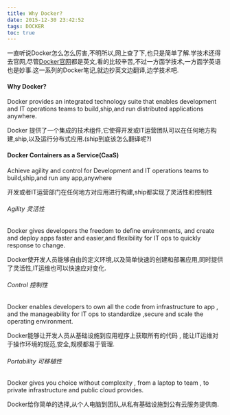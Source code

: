 ```yaml
---
title: Why Docker?
date: 2015-12-30 23:42:52
tags: DOCKER
toc: true
---
```


一直听说Docker怎么怎么厉害,不明所以,网上查了下,也只是简单了解.学技术还得去官网,尽管[Docker官网](http://www.docker.com/)都是英文,看的比较辛苦,不过一方面学技术,一方面学英语也是妙事.这一系列的Docker笔记,就边抄英文边翻译,边学技术吧.

#### Why Docker?

Docker provides an integrated technology suite that enables development and IT operations teams to build,ship,and run distributed applications anywhere.
    
Docker 提供了一个集成的技术组件,它使得开发或IT运营团队可以在任何地方构建,ship,以及运行分布式应用.(ship到底该怎么翻译呢?)
    
#### Docker Containers as a Service(CaaS)
    
Achieve agility and control for Development and IT operations teams to build,ship,and run any app,anywhere 
    
开发或者IT运营部门在任何地方对应用进行构建,ship都实现了灵活性和控制性
    
###### Agility 灵活性
    
Docker gives developers the freedom to define environments, and create and deploy apps faster and easier,and flexibility for IT ops to quickly response to change.

Docker使开发人员能够自由的定义环境,以及简单快速的创建和部署应用,同时提供了灵活性,IT运维也可以快速应对变化.

###### Control 控制性

Docker enables developers to own all the code from infrastructure to app , and the manageability for IT ops to standardize ,secure and scale the operating environment.

Docker能够让开发人员从基础设施到应用程序上获取所有的代码 , 能让IT运维对于操作环境的规范,安全,规模都易于管理.

###### Portability 可移植性

Docker gives you choice without complexity , from a laptop to team , to private infrastructure and public cloud provides.

Docker给你简单的选择,从个人电脑到团队,从私有基础设施到公有云服务提供商.